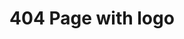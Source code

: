 ---
title: 404 Page with logo
category: Marketing
paid: true
isActive: true
ltr: {"vue":{"vueTail":[],"vueCss":[]},"preview":"function App() {\n  return /*#__PURE__*/React.createElement(\"main\", {\n    style: {\n      height: \"680px\"\n    }\n  }, /*#__PURE__*/React.createElement(\"div\", {\n    className: \"max-w-screen-xl mx-auto px-4 flex items-center justify-start h-screen md:px-8\"\n  }, /*#__PURE__*/React.createElement(\"div\", {\n    className: \"max-w-lg mx-auto text-center\"\n  }, /*#__PURE__*/React.createElement(\"div\", {\n    className: \"pb-6\"\n  }, /*#__PURE__*/React.createElement(\"img\", {\n    src: \"https://floatui.com/logo.svg\",\n    width: 150,\n    className: \"mx-auto\"\n  })), /*#__PURE__*/React.createElement(\"h3\", {\n    className: \"text-gray-800 text-4xl font-semibold sm:text-5xl\"\n  }, \"Page not found\"), /*#__PURE__*/React.createElement(\"p\", {\n    className: \"text-gray-600 mt-3\"\n  }, \"Sorry, the page you are looking for could not be found or has been removed.\"))));\n}","react":{"jsxCss":[],"jsxTail":[{"code":"export default () => {\n    return (\n        <main>\n            <div className=\"max-w-screen-xl mx-auto px-4 flex items-center justify-start h-screen md:px-8\">\n                <div className=\"max-w-lg mx-auto text-center\">\n                    <div className=\"pb-6\">\n                        <img src=\"https://floatui.com/logo.svg\" width={150} className=\"mx-auto\" />\n                    </div>\n                    <h3 className=\"text-gray-800 text-4xl font-semibold sm:text-5xl\">\n                        Page not found\n                    </h3>\n                    <p className=\"text-gray-600 mt-3\">\n                        Sorry, the page you are looking for could not be found or has been removed.\n                    </p>\n                </div>\n            </div>\n        </main>\n    )\n}","label":"App.jsx"}]}}
rtl: {"vue":{"vueTail":[],"vueCss":[]},"react":{"jsxCss":[],"jsxTail":[{"code":"export default () => {\n    return (\n        <main>\n            <div className=\"max-w-screen-xl mx-auto px-4 flex items-center justify-start h-screen md:px-8\">\n                <div className=\"max-w-lg mx-auto text-center\">\n                    <div className=\"pb-6\">\n                        <img src=\"https://floatui.com/logo.svg\" width={150} className=\"mx-auto\" />\n                    </div>\n                    <h3 className=\"text-gray-800 text-4xl font-semibold sm:text-5xl\">\n                        الصفحة غير موجودة\n                    </h3>\n                    <p className=\"text-gray-600 mt-3\">\n                        عذرا، الصفحة التي تبحث عنها لا يمكن العثور عليها أو قد تم إزالتها.\n                    </p>\n                </div>\n            </div>\n        </main>\n    )\n}","label":"App.jsx"}]},"preview":"function App() {\n  return /*#__PURE__*/React.createElement(\"main\", {\n    style: {\n      height: \"680px\"\n    }\n  }, /*#__PURE__*/React.createElement(\"div\", {\n    className: \"max-w-screen-xl mx-auto px-4 flex items-center justify-start h-screen md:px-8\"\n  }, /*#__PURE__*/React.createElement(\"div\", {\n    className: \"max-w-lg mx-auto text-center\"\n  }, /*#__PURE__*/React.createElement(\"div\", {\n    className: \"pb-6\"\n  }, /*#__PURE__*/React.createElement(\"img\", {\n    src: \"https://floatui.com/logo.svg\",\n    width: 150,\n    className: \"mx-auto\"\n  })), /*#__PURE__*/React.createElement(\"h3\", {\n    className: \"text-gray-800 text-4xl font-semibold sm:text-5xl\"\n  }, \"\\u0627\\u0644\\u0635\\u0641\\u062D\\u0629 \\u063A\\u064A\\u0631 \\u0645\\u0648\\u062C\\u0648\\u062F\\u0629\"), /*#__PURE__*/React.createElement(\"p\", {\n    className: \"text-gray-600 mt-3\"\n  }, \"\\u0639\\u0630\\u0631\\u0627\\u060C \\u0627\\u0644\\u0635\\u0641\\u062D\\u0629 \\u0627\\u0644\\u062A\\u064A \\u062A\\u0628\\u062D\\u062B \\u0639\\u0646\\u0647\\u0627 \\u0644\\u0627 \\u064A\\u0645\\u0643\\u0646 \\u0627\\u0644\\u0639\\u062B\\u0648\\u0631 \\u0639\\u0644\\u064A\\u0647\\u0627 \\u0623\\u0648 \\u0642\\u062F \\u062A\\u0645 \\u0625\\u0632\\u0627\\u0644\\u062A\\u0647\\u0627.\"))));\n}"}
slug: /404-pages
id: 1c645a68-e17f-4738-9822-708eee4dee17
created_at: 1671312965966
---
